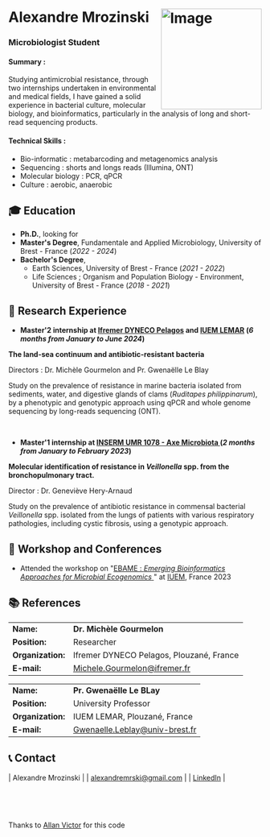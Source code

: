 # Alexandre Mrozinski <img src="https://github.com/AlexandreMrozinski/Resume/assets/114568851/a3727ac1-1fbd-44e2-9bb2-c35b164323ab" alt="Image" align="right" width="200"/>

### **Microbiologist Student**

#### Summary : 
Studying antimicrobial resistance, through two internships undertaken in environmental and medical fields, I have gained a solid experience in bacterial culture, molecular biology, and bioinformatics, particularly in the analysis of long and short-read sequencing products.

#### Technical Skills :

- Bio-informatic : metabarcoding and metagenomics analysis
- Sequencing : shorts and longs reads (Illumina, ONT)
- Molecular biology : PCR, qPCR
- Culture : aerobic, anaerobic 
  
## 🎓 Education
- **Ph.D.**, looking for		  		
- **Master's Degree**, Fundamentale and Applied Microbiology, University of Brest - France (_2022 - 2024_)		        		
- **Bachelor's Degree**,
  - Earth Sciences, University of Brest - France (_2021 - 2022_)
  - Life Sciences ; Organism and Population Biology - Environment, University of Brest - France (_2018 - 2021_)

## 🧫 Research Experience
- **Master'2 internship at <a href="https://www.ifremer.fr/fr" target="_blank">Ifremer DYNECO Pelagos</a> and <a href="https://www-iuem.univ-brest.fr/" target="_blank">IUEM LEMAR</a> (_6 months from January to June 2024_)**

**The land-sea continuum and antibiotic-resistant bacteria**

Directors : Dr. Michèle Gourmelon and Pr. Gwenaëlle Le Blay

Study on the prevalence of resistance in marine bacteria isolated from sediments, water, and digestive glands of clams (_Ruditapes_ _philippinarum_), by a phenotypic and genotypic approach using qPCR and whole genome sequencing by long-reads sequencing (ONT).

<br>

- **Master'1 internship at <a href="https://www.univ-brest.fr/umr1078-genetique-genomique-biotechnologies/fr" target="_blank">INSERM UMR 1078 - Axe Microbiota </a> (_2 months from January to February 2023_)**

**Molecular identification of resistance in _Veillonella_ spp. from the bronchopulmonary tract.**

Director : Dr. Geneviève Hery-Arnaud

Study on the prevalence of antibiotic resistance in commensal bacterial _Veillonella_ spp. isolated from the lungs of patients with various respiratory pathologies, including cystic fibrosis, using a genotypic approach.

## 🎤 Workshop and Conferences
- Attended the workshop on "<a href="https://maignienlab.gitlab.io/ebame/" target="_blank">EBAME : _Emerging Bioinformatics Approaches for Microbial Ecogenomics_ </a>" at <a href="https://www-iuem.univ-brest.fr" target="_blank">IUEM</a>, France 2023

## 📚 References

|     |     |
|:----|:----|
| **Name:** | **Dr. Michèle Gourmelon** |
| **Position:** | Researcher |
| **Organization:** | Ifremer DYNECO Pelagos, Plouzané, France |
| **E-mail:** | <a href="mailto:Michele.Gourmelon@ifremer.fr">Michele.Gourmelon@ifremer.fr</a> |

|     |     |
|:----|:----|
| **Name:** | **Pr. Gwenaëlle Le BLay** |
| **Position:** | University Professor |
| **Organization:** | IUEM LEMAR, Plouzané, France |
| **E-mail:** | <a href="mailto:Gwenaelle.Leblay@univ-brest.fr">Gwenaelle.Leblay@univ-brest.fr</a> |


## 📞 Contact

| Alexandre Mrozinski | 
| <a href="mailto:alexandremrski@gmail.com">alexandremrski@gmail.com</a> | 
| <a href="https://linkedin.com/in/alexandre-mrozinski-0a7026239/" target="_blank">LinkedIn</a>  | 

<br>
<br>

##

Thanks to <a href="https://github.com/Allan-gitrepos">Allan Victor</a> for this code 
